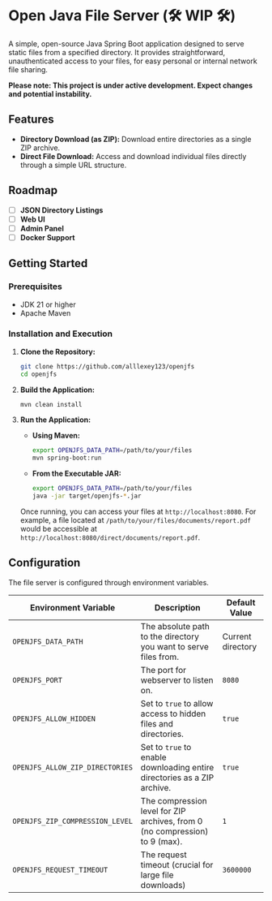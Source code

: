 # Open Java File Server (🛠️ WIP 🛠️)

A simple, open-source Java Spring Boot application designed to serve static files from a specified directory. It provides straightforward, unauthenticated access to your files, for easy personal or internal network file sharing.

**Please note: This project is under active development. Expect changes and potential instability.**

## Features

*   **Directory Download (as ZIP):** Download entire directories as a single ZIP archive.
*   **Direct File Download:** Access and download individual files directly through a simple URL structure.

## Roadmap

*   [ ] **JSON Directory Listings** 
*   [ ] **Web UI** 
*   [ ] **Admin Panel**
*   [ ] **Docker Support**

## Getting Started

### Prerequisites

*   JDK 21 or higher
*   Apache Maven

### Installation and Execution

1.  **Clone the Repository:**
    ```bash
    git clone https://github.com/alllexey123/openjfs
    cd openjfs
    ```

2.  **Build the Application:**
    ```bash
    mvn clean install
    ```

3.  **Run the Application:**

    *   **Using Maven:**
        ```bash
        export OPENJFS_DATA_PATH=/path/to/your/files
        mvn spring-boot:run
        ```

    *   **From the Executable JAR:**
        ```bash
        export OPENJFS_DATA_PATH=/path/to/your/files
        java -jar target/openjfs-*.jar
        ```

    Once running, you can access your files at `http://localhost:8080`. For example, a file located at `/path/to/your/files/documents/report.pdf` would be accessible at `http://localhost:8080/direct/documents/report.pdf`.

## Configuration

The file server is configured through environment variables.

| Environment Variable            | Description                                                                 | Default Value     |
|---------------------------------|-----------------------------------------------------------------------------|-------------------|
| `OPENJFS_DATA_PATH`             | The absolute path to the directory you want to serve files from.            | Current directory |
| `OPENJFS_PORT`                  | The port for webserver to listen on.                                        | `8080`            |
| `OPENJFS_ALLOW_HIDDEN`          | Set to `true` to allow access to hidden files and directories.              | `true`            |
| `OPENJFS_ALLOW_ZIP_DIRECTORIES` | Set to `true` to enable downloading entire directories as a ZIP archive.    | `true`            |
| `OPENJFS_ZIP_COMPRESSION_LEVEL` | The compression level for ZIP archives, from 0 (no compression) to 9 (max). | `1`               |
| `OPENJFS_REQUEST_TIMEOUT`       | The request timeout (crucial for large file downloads)                      | `3600000`         |


